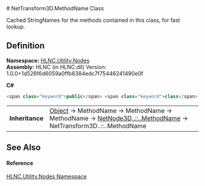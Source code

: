 ﻿<document xml:space="preserve">
<file name="T_HLNC_Utility_Nodes_NetTransform3D_MethodName" /># NetTransform3D.MethodName Class<span id="PageHeader"> </span>


Cached StringNames for the methods contained in this class, for fast lookup.

<SectionTitle xml:space="preserve">

## Definition
</SectionTitle>**Namespace:** <a href="N_HLNC_Utility_Nodes">HLNC.Utility.Nodes</a>  
**Assembly:** HLNC (in HLNC.dll) Version: 1.0.0+1d526f6d6059a0ffb6384edc7f75446241490e0f

**C#**
``` C#
<span class="keyword">public</span> <span class="keyword">class</span> <span class="identifier">MethodName</span> : <span class="identifier">NetNode3D<span class="languageSpecificText"><span class="cs">.</span><span class="vb">.</span><span class="cpp">::</span><span class="nu">.</span><span class="fs">.</span></span>MethodName</span>
```

<table><tr><td><strong>Inheritance</strong></td><td><a href="https://learn.microsoft.com/dotnet/api/system.object" target="_blank" rel="noopener noreferrer">Object</a>  →  <span class="noLink">MethodName</span>  →  <span class="noLink">MethodName</span>  →  <span class="noLink">MethodName</span>  →  <a href="T_HLNC_NetNode3D_MethodName">NetNode3D<span class="languageSpecificText"><span class="cs">.</span><span class="vb">.</span><span class="cpp">::</span><span class="nu">.</span><span class="fs">.</span></span>MethodName</a>  →  <span class="selflink">NetTransform3D<span class="languageSpecificText"><span class="cs">.</span><span class="vb">.</span><span class="cpp">::</span><span class="nu">.</span><span class="fs">.</span></span>MethodName</span></td></tr>
</table>

<SectionTitle xml:space="preserve">

## See Also
<span id="seeAlso"> </span></SectionTitle><SectionTitle xml:space="preserve">

#### Reference
</SectionTitle><a href="N_HLNC_Utility_Nodes">HLNC.Utility.Nodes Namespace</a>  
</document>